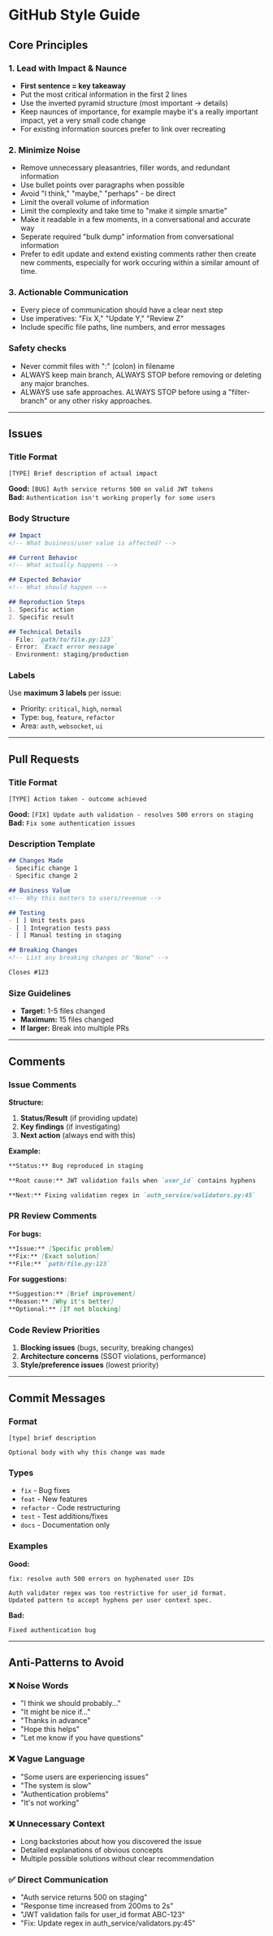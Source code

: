 # GitHub Style Guide

## Core Principles

### 1. Lead with Impact & Naunce
- **First sentence = key takeaway**
- Put the most critical information in the first 2 lines
- Use the inverted pyramid structure (most important → details)
- Keep naunces of importance, for example maybe it's a really important impact, yet a very small code change
- For existing information sources prefer to link over recreating

### 2. Minimize Noise
- Remove unnecessary pleasantries, filler words, and redundant information
- Use bullet points over paragraphs when possible
- Avoid "I think," "maybe," "perhaps" - be direct
- Limit the overall volume of information
- Limit the complexity and take time to "make it simple smartie"
- Make it readable in a few moments, in a conversational and accurate way
- Seperate required "bulk dump" information from conversational information
- Prefer to edit update and extend existing comments rather then create new comments, especially 
for work occuring within a similar amount of time.

### 3. Actionable Communication
- Every piece of communication should have a clear next step
- Use imperatives: "Fix X," "Update Y," "Review Z"
- Include specific file paths, line numbers, and error messages

### Safety checks
- Never commit files with ":" (colon) in filename
- ALWAYS keep main branch, ALWAYS STOP before removing or deleting any major branches.
- ALWAYS use safe approaches. ALWAYS STOP before using a "filter-branch" or any other risky approaches.

---

## Issues

### Title Format
```
[TYPE] Brief description of actual impact
```
**Good:** `[BUG] Auth service returns 500 on valid JWT tokens`  
**Bad:** `Authentication isn't working properly for some users`

### Body Structure
```markdown
## Impact
<!-- What business/user value is affected? -->

## Current Behavior
<!-- What actually happens -->

## Expected Behavior
<!-- What should happen -->

## Reproduction Steps
1. Specific action
2. Specific result

## Technical Details
- File: `path/to/file.py:123`
- Error: `Exact error message`
- Environment: staging/production
```

### Labels
Use **maximum 3 labels** per issue:
- Priority: `critical`, `high`, `normal`
- Type: `bug`, `feature`, `refactor`
- Area: `auth`, `websocket`, `ui`

---

## Pull Requests

### Title Format
```
[TYPE] Action taken - outcome achieved
```
**Good:** `[FIX] Update auth validation - resolves 500 errors on staging`  
**Bad:** `Fix some authentication issues`

### Description Template
```markdown
## Changes Made
- Specific change 1
- Specific change 2

## Business Value
<!-- Why this matters to users/revenue -->

## Testing
- [ ] Unit tests pass
- [ ] Integration tests pass
- [ ] Manual testing in staging

## Breaking Changes
<!-- List any breaking changes or "None" -->

Closes #123
```

### Size Guidelines
- **Target:** 1-5 files changed
- **Maximum:** 15 files changed
- **If larger:** Break into multiple PRs

---

## Comments

### Issue Comments
**Structure:**
1. **Status/Result** (if providing update)
2. **Key findings** (if investigating)
3. **Next action** (always end with this)

**Example:**
```markdown
**Status:** Bug reproduced in staging

**Root cause:** JWT validation fails when `user_id` contains hyphens

**Next:** Fixing validation regex in `auth_service/validators.py:45`
```

### PR Review Comments
**For bugs:**
```markdown
**Issue:** [Specific problem]
**Fix:** [Exact solution]
**File:** `path/file.py:123`
```

**For suggestions:**
```markdown
**Suggestion:** [Brief improvement]
**Reason:** [Why it's better]
**Optional:** [If not blocking]
```

### Code Review Priorities
1. **Blocking issues** (bugs, security, breaking changes)
2. **Architecture concerns** (SSOT violations, performance)
3. **Style/preference issues** (lowest priority)

---

## Commit Messages

### Format
```
[type] brief description

Optional body with why this change was made
```

### Types
- `fix` - Bug fixes
- `feat` - New features  
- `refactor` - Code restructuring
- `test` - Test additions/fixes
- `docs` - Documentation only

### Examples
**Good:**
```
fix: resolve auth 500 errors on hyphenated user IDs

Auth validator regex was too restrictive for user_id format.
Updated pattern to accept hyphens per user context spec.
```

**Bad:**
```
Fixed authentication bug
```

---

## Anti-Patterns to Avoid

### ❌ Noise Words
- "I think we should probably..."
- "It might be nice if..."  
- "Thanks in advance"
- "Hope this helps"
- "Let me know if you have questions"

### ❌ Vague Language
- "Some users are experiencing issues"
- "The system is slow"
- "Authentication problems"
- "It's not working"

### ❌ Unnecessary Context
- Long backstories about how you discovered the issue
- Detailed explanations of obvious concepts
- Multiple possible solutions without clear recommendation

### ✅ Direct Communication
- "Auth service returns 500 on staging"
- "Response time increased from 200ms to 2s"
- "JWT validation fails for user_id format ABC-123"
- "Fix: Update regex in auth_service/validators.py:45"